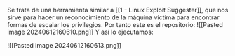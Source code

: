 Se trata de una herramienta similar a [[1 - Linux Exploit Suggester]], que nos sirve para hacer un reconocimiento de la máquina víctima para encontrar formas de escalar los privilegios. Por tanto este es el repositorio:
![[Pasted image 20240612160610.png]]
Y así lo ejecutamos:

![[Pasted image 20240612160613.png]]